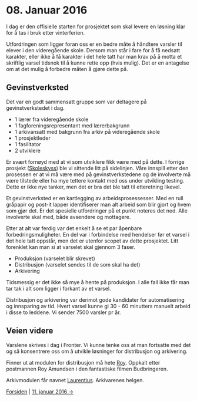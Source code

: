 # 08. Januar 2016
I dag er den offisielle starten for prosjektet som skal levere en løsning klar for å tas i bruk etter vinterferien.

Utfordringen som ligger foran oss er en bedre måte å håndtere varsler til elever i den videregående skole.
Dersom man står i fare for å få nedsatt karakter, eller ikke å få karakter i det hele tatt har man krav på å motta et skriftlig varsel tidsnok til å kunne rette opp (hvis mulig).
Det er en antagelse om at det mulig å forbedre måten å gjøre dette på.

## Gevinstverksted
Det var en godt sammensatt gruppe som var deltagere på gevinstverkstedet i dag.
- 1 lærer fra videregående skole
- 1 fagforeningsrepresentant med lærerbakgrunn
- 1 arkivansatt med bakgrunn fra arkiv på videregående skole
- 1 prosjektleder
- 1 fasilitator
- 2 utviklere

Er svært fornøyd med at vi som utviklere fikk være med på dette. I forrige prosjekt ([Skoleskyss]()) ble vi sittende litt på sidelinjen.
Våre innspill etter den prosessen er at vi må være med på gevinstverkstedene og de involverte må være tilstede eller ha mye tettere kontakt med oss under utvikling testing.
Dette er ikke nye tanker, men det er bra det ble tatt til etteretning likevel.

Et gevinstverksted er en kartlegging av arbeidsprosessesser. Med en rull gråpapir og post-it lapper identifiserer man alt arbeid som blir gjort og hvem som gjør det.
Er det spesielle utfordringer på et punkt noteres det ned. Alle involverte skal med, både avsendere og mottagere.

Etter at alt var ferdig var det enkelt å se et par åpenbare forbedringsmuligheter. En del var i forbindelse med hendelser før et varsel i det hele tatt oppstår, men det er utenfor scopet av dette prosjektet.
Litt forenklet kan man si at varselet skal gjennom 3 faser.
- Produksjon (varselet blir skrevet)
- Distribusjon (varselet sendes til de som skal ha det)
- Arkivering

Tidsmessig er det ikke så mye å hente på produksjon. I alle fall ikke får man tar tak i alt som ligger i forkant av et varsel.

Distribusjon og arkivering var derimot gode kandidater for automatisering og innsparing av tid. 
Hvert varsel kunne gi 30 - 60 minutters manuelt arbeid i disse to leddene. Vi sender 7500 varsler pr år.

## Veien videre
Varslene skrives i dag i Fronter. Vi kunne tenke oss at man fortsatte med det og så konsentrere oss om å utvikle løsninger for distribusjon og arkivering.


Finner ut at modulen for distribusjon må hete [Roy](https://github.com/telemark/roy). Oppkalt etter postmannen Roy Amundsen i den fantastiske filmen Budbringeren.

Arkivmodulen får navnet [Laurentius](https://github.com/telemark/laurentius). Arkivarenes helgen.

[Forsiden](../index.md)  |  [11. januar 2016 ->](2016-01-11.md)
